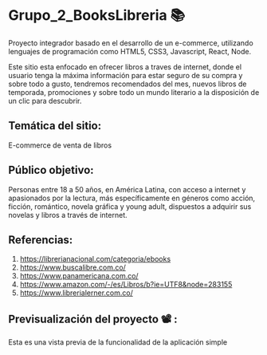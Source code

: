 # Grupo_2_BooksLibreria 📚

Proyecto integrador basado en el desarrollo de un e-commerce, utilizando lenguajes de programación como HTML5, CSS3, Javascript, React, Node.

Este sitio esta enfocado en ofrecer libros a traves de internet, donde el usuario tenga la máxima información para estar seguro de su compra y sobre todo a gusto, tendremos recomendados del mes, nuevos libros de temporada, promociones y sobre todo un mundo literario a la disposición de un clic para descubrir.

## Temática del sitio:

E-commerce de venta de libros

## Público objetivo:

Personas entre 18 a 50 años, en América Latina, con acceso a internet y apasionados por la lectura, más específicamente en géneros como acción, ficción, romántico, novela gráfica y young adult, dispuestos a adquirir sus novelas y libros a través de internet.

## Referencias:

1. https://librerianacional.com/categoria/ebooks
2. https://www.buscalibre.com.co/
3. https://www.panamericana.com.co/
4. https://www.amazon.com/-/es/Libros/b?ie=UTF8&node=283155
5. https://www.librerialerner.com.co/

## Previsualización del proyecto 📽️ :

Esta es una vista previa de la funcionalidad de la aplicación simple
